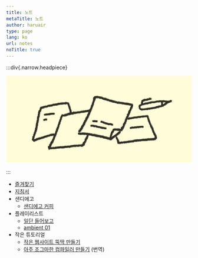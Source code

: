 ```yaml
---
title: 노트
metaTitle: 노트
author: haruair
type: page
lang: ko
url: notes
noTitle: true
---
```


:::div{.narrow.headpiece}

![노트](note.webp)

:::

- [즐겨찾기](/ko/bookmarks/)
- [지침서](/ko/guidance/)
- 샌디에고
  - [샌디에고 커피](/ko/sd/coffee/)
- 플레이리스트
  - [일단 들어보고](/ko/playlist/let-me-listen-first)
  - [ambient 01](/ko/playlist/ambient-01)
- 작은 튜토리얼
  - [작은 웹사이트 뚝딱 만들기](/ko/how-to/tiny-website/)
  - [아주 조그마한 컴파일러 만들기](/ko/post/the-super-tiny-compiler/) (번역)
